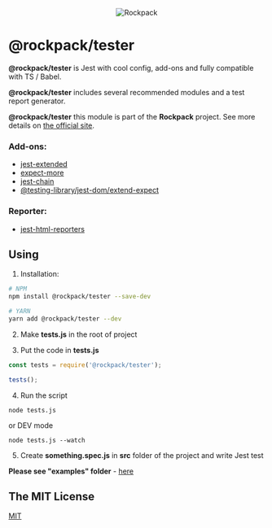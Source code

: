 <p align="center">
  <img alt="Rockpack" src="https://www.natrube.net/rockpack/readme_assets/rockpack_logo_without_text.png">
</p>

# @rockpack/tester

**@rockpack/tester** is Jest with cool config, add-ons and fully compatible with TS / Babel.

**@rockpack/tester** includes several recommended modules and a test report generator.

**@rockpack/tester** this module is part of the **Rockpack** project. See more details on [the official site](https://alexsergey.github.io/rockpack/).

### Add-ons:
- [jest-extended](https://github.com/jest-community/jest-extended)
- [expect-more](https://github.com/JamieMason/expect-more/)
- [jest-chain](https://github.com/mattphillips/jest-chain)
- [@testing-library/jest-dom/extend-expect](https://github.com/testing-library/jest-dom)

### Reporter:
- [jest-html-reporters](https://github.com/Hazyzh/jest-html-reporters)

## Using

1. Installation:

```sh
# NPM
npm install @rockpack/tester --save-dev

# YARN
yarn add @rockpack/tester --dev
```

2. Make **tests.js** in the root of project

3. Put the code in **tests.js**

```js
const tests = require('@rockpack/tester');

tests();
```

4. Run the script
```shell script
node tests.js
```
or DEV mode
```shell script
node tests.js --watch
```

5. Create **something.spec.js** in **src** folder of the project and write Jest test

**Please see "examples" folder** - <a href="https://github.com/AlexSergey/rockpack/blob/master/packages/tester/examples" target="_blank">here</a>

## The MIT License

<a href="https://github.com/AlexSergey/rockpack#the-mit-license" target="_blank">MIT</a>
